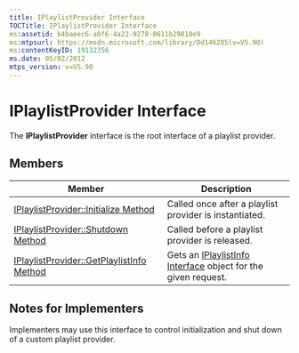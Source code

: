 ```yaml
---
title: IPlaylistProvider Interface
TOCTitle: IPlaylistProvider Interface
ms:assetid: b4baeec6-a0f6-4a22-9278-0611b29818e9
ms:mtpsurl: https://msdn.microsoft.com/library/Dd146285(v=VS.90)
ms:contentKeyID: 19132356
ms.date: 05/02/2012
mtps_version: v=VS.90
---
```


# IPlaylistProvider Interface

The **IPlaylistProvider** interface is the root interface of a playlist provider.

## Members

|Member|Description|
|--- |--- |
|[IPlaylistProvider::Initialize Method](iplaylistprovider-initialize-method.md)|Called once after a playlist provider is instantiated.|
|[IPlaylistProvider::Shutdown Method](iplaylistprovider-shutdown-method.md)|Called before a playlist provider is released.|
|[IPlaylistProvider::GetPlaylistInfo Method](iplaylistprovider-getplaylistinfo-method.md)|Gets an [IPlaylistInfo Interface](iplaylistinfo-interface.md) object for the given request.|

## Notes for Implementers

Implementers may use this interface to control initialization and shut down of a custom playlist provider.
